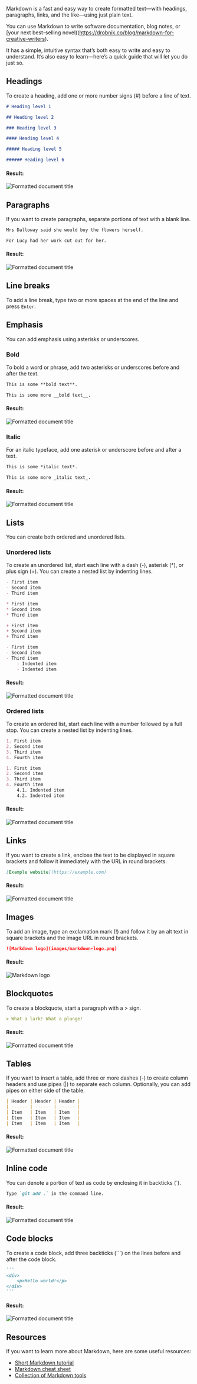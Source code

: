Markdown is a fast and easy way to create formatted text—with headings, paragraphs, links, and the like—using just plain text.

You can use Markdown to write software documentation, blog notes, or [your next best-selling novel)(https://drobnik.co/blog/markdown-for-creative-writers).

It has a simple, intuitive syntax that’s both easy to write and easy to understand. It’s also easy to learn—here’s a quick guide that will let you do just so.

## Headings

To create a heading, add one or more number signs (#) before a line of text.

```md
# Heading level 1

## Heading level 2

### Heading level 3

#### Heading level 4

##### Heading level 5

###### Heading level 6
```

#### Result:

![Formatted document title](https://drobnik.co/images/markdown-headings.jpg)

## Paragraphs

If you want to create paragraphs, separate portions of text with a blank line.

```md
Mrs Dalloway said she would buy the flowers herself.

For Lucy had her work cut out for her.
```

#### Result:

![Formatted document title](https://drobnik.co/images/markdown-paragraphs.jpg)

## Line breaks

To add a line break, type two or more spaces at the end of the line and press `Enter`.

## Emphasis

You can add emphasis using asterisks or underscores.

### Bold

To bold a word or phrase, add two asterisks or underscores before and after the text.

```md
This is some **bold text**.

This is some more __bold text__.
```

#### Result:

![Formatted document title](https://drobnik.co/images/markdown-bold.jpg)

### Italic

For an italic typeface, add one asterisk or underscore before and after a text.

```md
This is some *italic text*.

This is some more _italic text_.
```

#### Result:

![Formatted document title](https://drobnik.co/images/markdown-italic.jpg)

## Lists

You can create both ordered and unordered lists.

### Unordered lists

To create an unordered list, start each line with a dash (-), asterisk (*), or plus sign (+). You can create a nested list by indenting lines.

```md
- First item
- Second item
- Third item

* First item
* Second item
* Third item

+ First item
+ Second item
+ Third item

- First item
- Second item
- Third item
    - Indented item
    - Indented item
```

#### Result:

![Formatted document title](https://drobnik.co/images/markdown-ul.jpg)

### Ordered lists

To create an ordered list, start each line with a number followed by a full stop. You can create a nested list by indenting lines.

```md
1. First item
2. Second item
3. Third item
4. Fourth item

1. First item
2. Second item
3. Third item
4. Fourth item
    4.1. Indented item
    4.2. Indented item
```

#### Result:

![Formatted document title](https://drobnik.co/images/markdown-ol.jpg)

## Links

If you want to create a link, enclose the text to be displayed in square brackets and follow it immediately with the URL in round brackets.

```md
[Example website](https://example.com)
```

#### Result:

![Formatted document title](https://drobnik.co/images/markdown-link.jpg)

## Images

To add an image, type an exclamation mark (!) and follow it by an alt text in square brackets and the image URL in round brackets.

```md
![Markdown logo](images/markdown-logo.png)
```

#### Result:

![Markdown logo](https://drobnik.co/images/markdown-logo.png)

## Blockquotes

To create a blockquote, start a paragraph with a > sign.

```md
> What a lark! What a plunge!
```

#### Result:

![Formatted document title](https://drobnik.co/images/markdown-blockquote.jpg)

## Tables

If you want to insert a table, add three or more dashes (-) to create column headers and use pipes (\|) to separate each column. Optionally, you can add pipes on either side of the table.

```md
| Header | Header | Header |
| ------ | ------ | ------ |
| Item   | Item   | Item   |
| Item   | Item   | Item   |
| Item   | Item   | Item   |
```

#### Result:

![Formatted document title](https://drobnik.co/images/markdown-table.jpg)

## Inline code

You can denote a portion of text as code by enclosing it in backticks (`).

```md
Type `git add .` in the command line.
```

#### Result:

![Formatted document title](https://drobnik.co/images/markdown-inline-code.jpg)

## Code blocks

To create a code block, add three backticks (```) on the lines before and after the code block.

~~~md
```
<div>
    <p>Hello world!</p>
</div>
```
~~~

#### Result:

![Formatted document title](https://drobnik.co/images/markdown-codeblock.jpg)

## Resources

If you want to learn more about Markdown, here are some useful resources:

- [Short Markdown tutorial](https://commonmark.org/help/tutorial/index.html)
- [Markdown cheat sheet](https://guides.github.com/pdfs/markdown-cheatsheet-online.pdf)
- [Collection of Markdown tools](https://github.com/mundimark/awesome-markdown)


